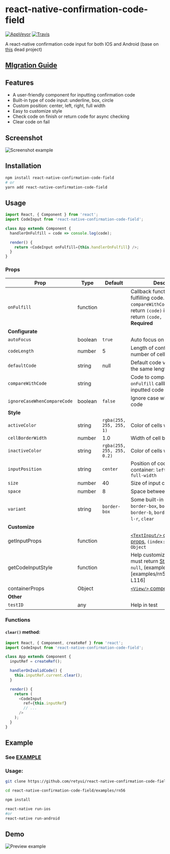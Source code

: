 # react-native-confirmation-code-field

[![AppVeyor](https://img.shields.io/appveyor/ci/retyui/react-native-confirmation-code-field.svg?label=win)](https://ci.appveyor.com/project/retyui/react-native-confirmation-code-field)
[![Travis](https://img.shields.io/travis/retyui/react-native-confirmation-code-field.svg?label=unix)](https://travis-ci.org/retyui/react-native-confirmation-code-field)

A react-native confirmation code input for both IOS and Android (base on [this](https://github.com/ttdung11t2/react-native-confirmation-code-input) dead project)

## [MIgration Guide](migration.md)

## Features
- A user-friendly component for inputting confirmation code
- Built-in type of code input: underline, box, circle
- Custom position: center, left, right, full width
- Easy to customize style
- Check code on finish or return code for async checking
- Clear code on fail

## Screenshot
![Screenshot example](https://pp.userapi.com/c849128/v849128506/5b03e/d74sP8ztSX8.jpg)

## Installation

```sh
npm install react-native-confirmation-code-field
# or
yarn add react-native-confirmation-code-field
```

## Usage

```js
import React, { Component } from 'react';
import CodeInput from 'react-native-confirmation-code-field';

class App extends Component {
  handlerOnFulfill = code => console.log(code);

  render() {
    return <CodeInput onFulfill={this.handlerOnFulfill} />;
  }
}
```


### Props

| Prop                    | Type         | Default                    | Description                                                                                                                                                             |
| ----------------------- | ------------ | -------------------------- | ----------------------------------------------------------------------------------------------------------------------------------------------------------------------- |
| `onFulfill`             | function     |                            | Callback function called when fulfilling code. If `compareWithCode` is null -> return `(code)` in callback, else return `(code, isValid)`. **Required**                 |
| **Configurate**         |              |                            |                                                                                                                                                                         |
| `autoFocus`             | boolean      | `true`                     | Auto focus on code input                                                                                                                                                |
| `codeLength`            | number       | 5                          | Length of confirmation code -> number of cells                                                                                                                          |
| `defaultCode`           | string       | null                       | Default code value, must be the same length as `codeLength`                                                                                                             |
| `compareWithCode`       | string       |                            | Code to compare. if `null`, `onFulfill` callback return inputted code to check later                                                                                    |
| `ignoreCaseWhenCompareCode` | boolean      | `false`                    | Ignore case when checking code                                                                                                                                          |
| **Style**               |              |                            |                                                                                                                                                                         |
| `activeColor`           | string       | `rgba(255, 255, 255, 1)`   | Color of cells when active                                                                                                                                              |
| `cellBorderWidth`       | number       | 1.0                        | Width of cell borders                                                                                                                                                   |
| `inactiveColor`         | string       | `rgba(255, 255, 255, 0.2)` | Color of cells when inactive                                                                                                                                            |
| `inputPosition`         | string       | `center`                   | Position of code input in its container: `left`, `right`, `center`, `full-width`                                                                                        |
| `size`                  | number       | 40                         | Size of input cells                                                                                                                                                     |
| `space`                 | number       | 8                          | Space between 2 cells                                                                                                                                                   |
| `variant`               | string       | `border-box`               | Some built-in classname: `border-box`, `border-circle`, `border-b`, `border-b-t`, `border-l-r`, `clear`                                                                 |
| **Customize**           |              |                            |                                                                                                                                                                         |
| getInputProps           | function     |                            | [`<TextInput/>` component props](https://facebook.github.io/react-native/docs/textinput#props), `(index: number) => Object`                       |
| getCodeInputStyle       | function     |                            | Help customize any input, must return [Style Object](https://facebook.github.io/react-native/docs/textinput#style) or `null`, (example)[examples/rn56/App.js#L111-L116] |
| containerProps          | Object       |                            |  [`<View/>` component props](https://facebook.github.io/react-native/docs/view#props)                                                                                   |
| **Other**               |              |                            |                                                                                                                                                                         |
| `testID`                | any          |                            | Help in test                                                                                                                                                            |

### Functions

#### `clear()` method:

```js
import React, { Component, createRef } from 'react';
import CodeInput from 'react-native-confirmation-code-field';

class App extends Component {
  inputRef = createRef();

  handlerOnIvalidCode() {
    this.inputRef.current.clear();
  }

  render() {
    return (
      <CodeInput
        ref={this.inputRef}
        // ...
      />
    );
  }
}
```

## Example

### See [EXAMPLE](examples/rn56/App.js#L5-L124)

### Usage:

```sh
git clone https://github.com/retyui/react-native-confirmation-code-field

cd react-native-confirmation-code-field/examples/rn56

npm install

react-native run-ios
#or
react-native run-android
```



## Demo

![Preview example](https://thumbs.gfycat.com/TameLittleBarnacle-size_restricted.gif)
